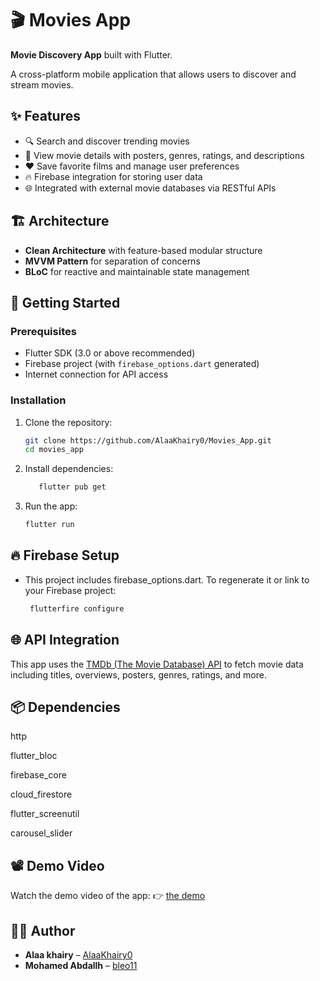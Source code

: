 # 🎬 Movies App

**Movie Discovery App** built with Flutter.

A cross-platform mobile application that allows users to discover and stream movies.

## ✨ Features

- 🔍 Search and discover trending movies
- 🎥 View movie details with posters, genres, ratings, and descriptions
- ❤️ Save favorite films and manage user preferences
- 🔥 Firebase integration for storing user data
- 🌐 Integrated with external movie databases via RESTful APIs

## 🏗 Architecture

- **Clean Architecture** with feature-based modular structure
- **MVVM Pattern** for separation of concerns
- **BLoC** for reactive and maintainable state management

## 🚀 Getting Started

### Prerequisites

- Flutter SDK (3.0 or above recommended)
- Firebase project (with `firebase_options.dart` generated)
- Internet connection for API access

### Installation

1. Clone the repository:
   ```bash
   git clone https://github.com/AlaaKhairy0/Movies_App.git
   cd movies_app

2. Install dependencies:
   ```bash
      flutter pub get

3. Run the app:
   ```bash
   flutter run

## 🔥 Firebase Setup
- This project includes firebase_options.dart. To regenerate it or link to your Firebase project:
  ```bash
   flutterfire configure

## 🌐 API Integration

This app uses the [TMDb (The Movie Database) API](https://developers.themoviedb.org/3/getting-started/introduction)
to fetch movie data including titles, overviews, posters, genres, ratings, and more.


## 📦 Dependencies
http

flutter_bloc

firebase_core

cloud_firestore

flutter_screenutil

carousel_slider

## 📽 Demo Video
Watch the demo video of the app:
👉 [the demo](https://drive.google.com/file/d/1J_AofFClqZUP76huOM9M-PQMgoWggoqu/view?usp=sharing)

## 🧑‍💻 Author
- **Alaa khairy** – [AlaaKhairy0](https://github.com/AlaaKhairy0)
- **Mohamed Abdallh** – [bleo11](https://github.com/bleo11) 

